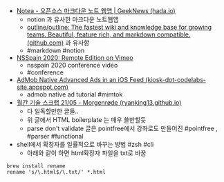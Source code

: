 - [Notea - 오픈소스 마크다운 노트 웹앱 | GeekNews (hada.io)](https://news.hada.io/topic?id=4370)
    - notion 과 유사한 마크다운 노트웹앱
    - [outline/outline: The fastest wiki and knowledge base for growing teams. Beautiful, feature rich, and markdown compatible. (github.com)](https://github.com/outline/outline) 과 유사함
    - #markdown #notion 
- [NSSpain 2020: Remote Edition on Vimeo](https://vimeo.com/showcase/7769418?page=2)
    - nsspain 2020 conference video
    - #conference 
- [AdMob Native Advanced Ads in an iOS Feed (kiosk-dot-codelabs-site.appspot.com)](https://kiosk-dot-codelabs-site.appspot.com/codelabs/admob-native-advanced-feed-ios/index.html?index=..%2F..index#0)
    - admob native ad tutorial #mimtok 
- [월간 기술 스크랩 21/05 - Morgenrøde (ryanking13.github.io)](https://ryanking13.github.io/2021/05/31/monthly-log-2105.html)
    - 다 일독할만한 글들.. 
    - 위 글에서 HTML boilerplate 는 매우 쓸만할듯
    - parse don't validate 글은 pointfree에서 강좌로도 만들어진 #pointfree , #parser #functional 
- shell에서 확장자를 일률적으로 바꾸는 방법 #zsh #cli 
    - 아래와 같이 하면 html확장자 파일을 txt로 바꿈

```
brew install rename
rename 's/\.html$/\.txt/' *.html
```



